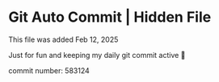 # Git Auto Commit | Hidden File

This file was added Feb 12, 2025

Just for fun and keeping my daily git commit active 🤪

commit number: 583124
